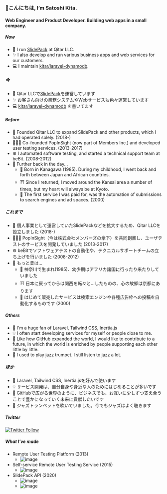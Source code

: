 ### 👋こんにちは, I’m Satoshi Kita.

#### Web Engineer and Product Developer. Building web apps in a small company.

##### Now

- 🚀 I run [SlidePack](https://slidepack.io) at Qitar LLC.
- ✨ I also develop and run various business apps and web services for our customers.
- 💻 I maintain [kitar/laravel-dynamodb](https://github.com/kitar/laravel-dynamodb).

##### 今

- 🚀 Qitar LLCで[SlidePack](https://slidepack.io)を運営しています
- ✨ お客さん向けの業務システムやWebサービスも色々運営しています
- 💻 [kitar/laravel-dynamodb](https://github.com/kitar/laravel-dynamodb) を書いてます

##### Before

- 🤝 Founded Qitar LLC to expand SlidePack and other products, which I had operated solely. (2018-)
- 🧑‍🤝‍🧑 Co-founded PopInSight (now part of Members Inc.) and developed user testing services. (2013-2017)
- ⚙️ I automated software testing, and started a technical support team at beBit. (2008-2012)
- 🗿 Further back in the day...
  - 👶 Born in Kanagawa (1985). During my childhood, I went back and forth between Japan and African countries.
  - ⛩️ Since I returned, I moved around the Kansai area a number of times, but my heart will always be at Kyoto.
  - 💼 The first service I was paid for, was the automation of submissions to search engines and ad spaces.
 (2000)

##### これまで

- 🤝 個人事業として運営していたSlidePackなどを拡大するため、Qitar LLCを設立しました (2018-)
- 🧑‍🤝‍🧑 PopInSight（今は株式会社メンバーズの傘下）を共同創業し、ユーザテストのサービスを開発していました (2013-2017)
- ⚙️ beBitでソフトウェアテストの自動化や、テクニカルサポートチームの立ち上げを行いました (2008-2012)
- 🗿 もっと昔は...
  - 👶 神奈川で生まれ(1985)、幼少期はアフリカ諸国に行ったり来たりしていました
  - ⛩️ 日本に戻ってからは関西を転々と…したものの、心の故郷は京都にあります
  - 💼 はじめて販売したサービスは検索エンジンや各種広告枠への投稿を自動化するものです (2000)

##### Others

- 🤟 I'm a huge fan of Laravel, Tailwind CSS, Inertia.js
- 💡 I often start developing services for myself or people close to me.
- 🌱 Like how GitHub expanded the world, I would like to contribute to a future, in which the world is enriched by people supporting each other little by little.
- 🎺 I used to play jazz trumpet. I still listen to jazz a lot.

##### ほか

- 🤟 Laravel, Tailwind CSS, Inertia.jsを好んで使います
- 💡 サービス開発は、自分自身や身近な人のためにはじめることが多いです
- 🌱 GitHubで広がる世界のように、ビジネスでも、お互いに少しずつ支え合うことで豊かになっていく未来に貢献したいです
- 🎺 ジャズトランペットを吹いていました。今でもジャズはよく聴きます

##### Twitter

[![Twitter Follow](https://img.shields.io/twitter/follow/kitar.svg?style=social)](https://twitter.com/kitar)

##### What I've made

- Remote User Testing Platform (2013)
  - ![image](https://user-images.githubusercontent.com/157844/155881578-f34683c8-8c88-4c7b-a7e2-e44a96d28a22.png)
- Self-service Remote User Testing Service (2015)
  - ![image](https://user-images.githubusercontent.com/157844/155881644-e392f528-9947-484b-b1cb-55dc6a90442f.png)
- SlidePack API (2020)
  - ![image](https://user-images.githubusercontent.com/157844/155881732-11ddc50d-da35-4172-a51b-0b4933bfb087.png)
  - ![image](https://user-images.githubusercontent.com/157844/155882221-ffaed3a8-32f7-44e4-9992-e985a8df9b15.png)
